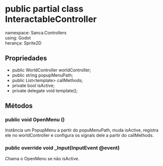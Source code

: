 # public partial class InteractableController
namespace: Sanca.Controllers  
using: Godot  
herança: Sprite2D  

## Propriedades
- public WorldController worldController;
- public string popupMenuPath;
- public List\<template\> callMethods;
- private bool isActive;
- private delegate void template();
## Métodos
### public void OpenMenu ()
Instância um PopupMenu a partir do popuMenuPath, muda isActive, registra ele no worldController e configura os signals dele a partir do callMethods.

### public override void _Input(InputEvent @event)
Chama o OpenMenu se não isActive. 